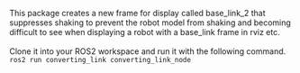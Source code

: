 This package creates a new frame for display called base_link_2 that suppresses shaking to prevent the robot model from shaking and becoming difficult to see when displaying a robot with a base_link frame in rviz etc.
<br>
<br>
Clone it into your ROS2 workspace and run it with the following command.
<br>
`ros2 run converting_link converting_link_node`

